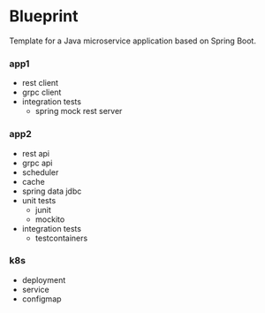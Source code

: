 # Blueprint

Template for a Java microservice application based on Spring Boot.

### app1
- rest client
- grpc client
- integration tests
  - spring mock rest server

### app2
- rest api
- grpc api
- scheduler
- cache
- spring data jdbc
- unit tests
  - junit
  - mockito
- integration tests
  - testcontainers

### k8s
- deployment
- service
- configmap
